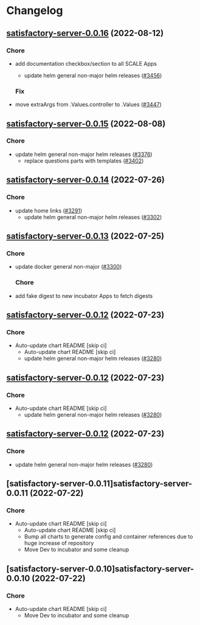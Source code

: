 # Changelog



## [satisfactory-server-0.0.16](https://github.com/truecharts/charts/compare/satisfactory-server-0.0.15...satisfactory-server-0.0.16) (2022-08-12)

### Chore

- add documentation checkbox/section to all SCALE Apps
  - update helm general non-major helm releases ([#3456](https://github.com/truecharts/charts/issues/3456))

  ### Fix

- move extraArgs from .Values.controller to .Values ([#3447](https://github.com/truecharts/charts/issues/3447))




## [satisfactory-server-0.0.15](https://github.com/truecharts/charts/compare/satisfactory-server-0.0.14...satisfactory-server-0.0.15) (2022-08-08)

### Chore

- update helm general non-major helm releases ([#3376](https://github.com/truecharts/charts/issues/3376))
  - replace questions parts with templates ([#3402](https://github.com/truecharts/charts/issues/3402))




## [satisfactory-server-0.0.14](https://github.com/truecharts/apps/compare/satisfactory-server-0.0.13...satisfactory-server-0.0.14) (2022-07-26)

### Chore

- update home links ([#3291](https://github.com/truecharts/apps/issues/3291))
  - update helm general non-major helm releases ([#3302](https://github.com/truecharts/apps/issues/3302))




## [satisfactory-server-0.0.13](https://github.com/truecharts/apps/compare/satisfactory-server-0.0.12...satisfactory-server-0.0.13) (2022-07-25)

### Chore

- update docker general non-major ([#3300](https://github.com/truecharts/apps/issues/3300))

  ### Chore

- add fake digest to new incubator Apps to fetch digests




## [satisfactory-server-0.0.12](https://github.com/truecharts/apps/compare/satisfactory-server-0.0.11...satisfactory-server-0.0.12) (2022-07-23)

### Chore

- Auto-update chart README [skip ci]
  - Auto-update chart README [skip ci]
  - update helm general non-major helm releases ([#3280](https://github.com/truecharts/apps/issues/3280))




## [satisfactory-server-0.0.12](https://github.com/truecharts/apps/compare/satisfactory-server-0.0.11...satisfactory-server-0.0.12) (2022-07-23)

### Chore

- Auto-update chart README [skip ci]
  - update helm general non-major helm releases ([#3280](https://github.com/truecharts/apps/issues/3280))




## [satisfactory-server-0.0.12](https://github.com/truecharts/apps/compare/satisfactory-server-0.0.11...satisfactory-server-0.0.12) (2022-07-23)

### Chore

- update helm general non-major helm releases ([#3280](https://github.com/truecharts/apps/issues/3280))




## [satisfactory-server-0.0.11]satisfactory-server-0.0.11 (2022-07-22)

### Chore

- Auto-update chart README [skip ci]
  - Auto-update chart README [skip ci]
  - Bump all charts to generate config and container references due to huge increase of repository
  - Move Dev to incubator and some cleanup




## [satisfactory-server-0.0.10]satisfactory-server-0.0.10 (2022-07-22)

### Chore

- Auto-update chart README [skip ci]
  - Move Dev to incubator and some cleanup
